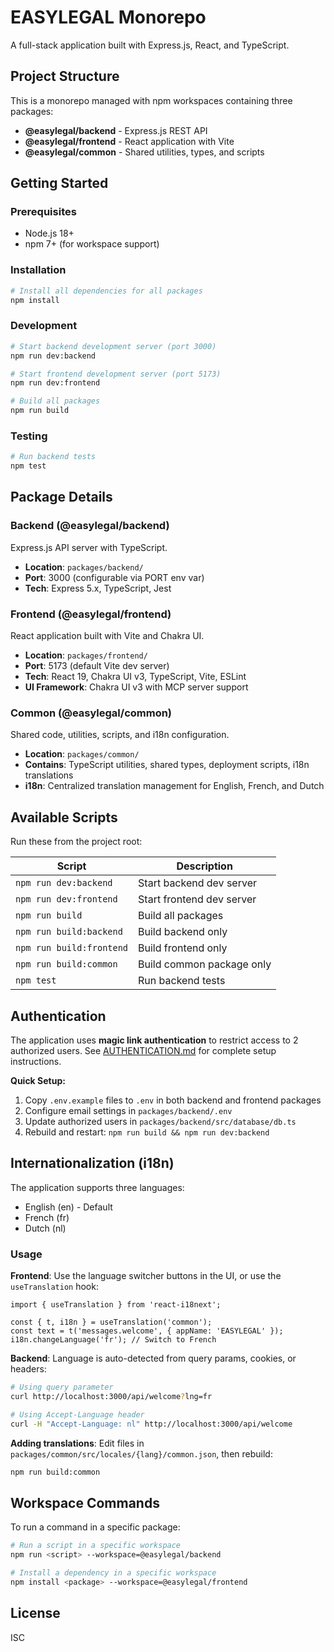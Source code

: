 # EASYLEGAL Monorepo

A full-stack application built with Express.js, React, and TypeScript.

## Project Structure

This is a monorepo managed with npm workspaces containing three packages:

- **@easylegal/backend** - Express.js REST API
- **@easylegal/frontend** - React application with Vite
- **@easylegal/common** - Shared utilities, types, and scripts

## Getting Started

### Prerequisites

- Node.js 18+
- npm 7+ (for workspace support)

### Installation

```bash
# Install all dependencies for all packages
npm install
```

### Development

```bash
# Start backend development server (port 3000)
npm run dev:backend

# Start frontend development server (port 5173)
npm run dev:frontend

# Build all packages
npm run build
```

### Testing

```bash
# Run backend tests
npm test
```

## Package Details

### Backend (@easylegal/backend)

Express.js API server with TypeScript.

- **Location**: `packages/backend/`
- **Port**: 3000 (configurable via PORT env var)
- **Tech**: Express 5.x, TypeScript, Jest

### Frontend (@easylegal/frontend)

React application built with Vite and Chakra UI.

- **Location**: `packages/frontend/`
- **Port**: 5173 (default Vite dev server)
- **Tech**: React 19, Chakra UI v3, TypeScript, Vite, ESLint
- **UI Framework**: Chakra UI v3 with MCP server support

### Common (@easylegal/common)

Shared code, utilities, scripts, and i18n configuration.

- **Location**: `packages/common/`
- **Contains**: TypeScript utilities, shared types, deployment scripts, i18n translations
- **i18n**: Centralized translation management for English, French, and Dutch

## Available Scripts

Run these from the project root:

| Script | Description |
|--------|-------------|
| `npm run dev:backend` | Start backend dev server |
| `npm run dev:frontend` | Start frontend dev server |
| `npm run build` | Build all packages |
| `npm run build:backend` | Build backend only |
| `npm run build:frontend` | Build frontend only |
| `npm run build:common` | Build common package only |
| `npm test` | Run backend tests |

## Authentication

The application uses **magic link authentication** to restrict access to 2 authorized users. See [AUTHENTICATION.md](./AUTHENTICATION.md) for complete setup instructions.

**Quick Setup:**
1. Copy `.env.example` files to `.env` in both backend and frontend packages
2. Configure email settings in `packages/backend/.env`
3. Update authorized users in `packages/backend/src/database/db.ts`
4. Rebuild and restart: `npm run build && npm run dev:backend`

## Internationalization (i18n)

The application supports three languages:
- English (en) - Default
- French (fr)
- Dutch (nl)

### Usage

**Frontend**: Use the language switcher buttons in the UI, or use the `useTranslation` hook:
```tsx
import { useTranslation } from 'react-i18next';

const { t, i18n } = useTranslation('common');
const text = t('messages.welcome', { appName: 'EASYLEGAL' });
i18n.changeLanguage('fr'); // Switch to French
```

**Backend**: Language is auto-detected from query params, cookies, or headers:
```bash
# Using query parameter
curl http://localhost:3000/api/welcome?lng=fr

# Using Accept-Language header
curl -H "Accept-Language: nl" http://localhost:3000/api/welcome
```

**Adding translations**: Edit files in `packages/common/src/locales/{lang}/common.json`, then rebuild:
```bash
npm run build:common
```

## Workspace Commands

To run a command in a specific package:

```bash
# Run a script in a specific workspace
npm run <script> --workspace=@easylegal/backend

# Install a dependency in a specific workspace
npm install <package> --workspace=@easylegal/frontend
```

## License

ISC
